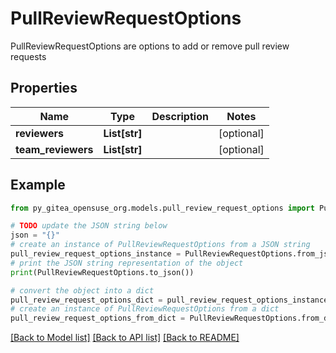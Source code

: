 # PullReviewRequestOptions

PullReviewRequestOptions are options to add or remove pull review requests

## Properties

Name | Type | Description | Notes
------------ | ------------- | ------------- | -------------
**reviewers** | **List[str]** |  | [optional] 
**team_reviewers** | **List[str]** |  | [optional] 

## Example

```python
from py_gitea_opensuse_org.models.pull_review_request_options import PullReviewRequestOptions

# TODO update the JSON string below
json = "{}"
# create an instance of PullReviewRequestOptions from a JSON string
pull_review_request_options_instance = PullReviewRequestOptions.from_json(json)
# print the JSON string representation of the object
print(PullReviewRequestOptions.to_json())

# convert the object into a dict
pull_review_request_options_dict = pull_review_request_options_instance.to_dict()
# create an instance of PullReviewRequestOptions from a dict
pull_review_request_options_from_dict = PullReviewRequestOptions.from_dict(pull_review_request_options_dict)
```
[[Back to Model list]](../README.md#documentation-for-models) [[Back to API list]](../README.md#documentation-for-api-endpoints) [[Back to README]](../README.md)


